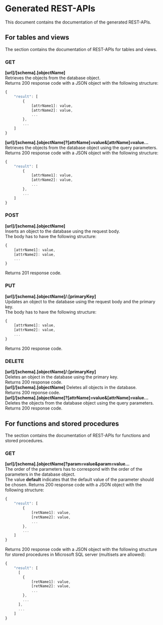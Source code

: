 # Generated REST-APIs
This document contains the documentation of the generated REST-APIs.

## For tables and views
The section contains the documentation of REST-APIs for tables and views.

### GET 
**[url]/[schema].[objectName]**<br />
Retrieves the objects from the database object.<br />
Returns 200 response code with a JSON object with the following structure:
```javascript
{
    "result": [
        {
            [attrName1]: value,
            [attrName2]: value,
            ...
        },
        ...
    ]
}
```

**[url]/[schema].[objectName]?[attrName]=value&[attrName]=value...**<br />
Retrieves the objects from the database object using the query parameters.<br />
Returns 200 response code with a JSON object with the following structure:
```javascript
{
    "result": [
        {
            [attrName1]: value,
            [attrName2]: value,
            ...
        },
        ...
    ]
}
```
### POST
**[url]/[schema].[objectName]**<br />
Inserts an object to the database using the request body.<br />
The body has to have the following structure:<br />
```javascript
{
    [attrName1]: value,
    [attrName2]: value,
    ...
}
```
Returns 201 response code.

### PUT
**[url]/[schema].[objectName]/:[primaryKey]**<br />
Updates an object to the database using the request body and the primary key.<br />
The body has to have the following structure:<br />
```javascript
{
    [attrName1]: value,
    [attrName2]: value,
    ...
}
```
Returns 200 response code.

### DELETE
**[url]/[schema].[objectName]/:[primaryKey]**<br />
Deletes an object in the database using the primary key.<br />
Returns 200 response code.<br />
**[url]/[schema].[objectName]**
Deletes all objects in the database. <br />
Returns 200 reponse code.<br />
**[url]/[schema].[objectName]?[attrName]=value&[attrName]=value...**<br />
Deletes the objects from the database object using the query parameters.<br />
Returns 200 response code.

## For functions and stored procedures
The section contains the documentation of REST-APIs for functions and stored procedures.

### GET 
**[url]/[schema].[objectName]?param=value&param=value...**<br />
The order of the parameters has to correspond with the order of the parameters in the database object.<br />
The value **default** indicates that the default value of the parameter should be chosen.
Returns 200 response code with a JSON object with the following structure:
```javascript
{
    "result": [
        {
            [retName1]: value,
            [retName2]: value,
            ...
        },
        ...
    ]
}
```
Returns 200 response code with a JSON object with the following structure for stored procedures in Microsoft SQL server (multisets are allowed):
```javascript
{
    "result": [
      [
        {
            [retName1]: value,
            [retName2]: value,
            ...
        },
        ...
      ],
      ...
    ]
}
```